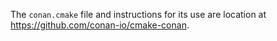 The `conan.cmake` file and instructions for its use are location at
<https://github.com/conan-io/cmake-conan>.
